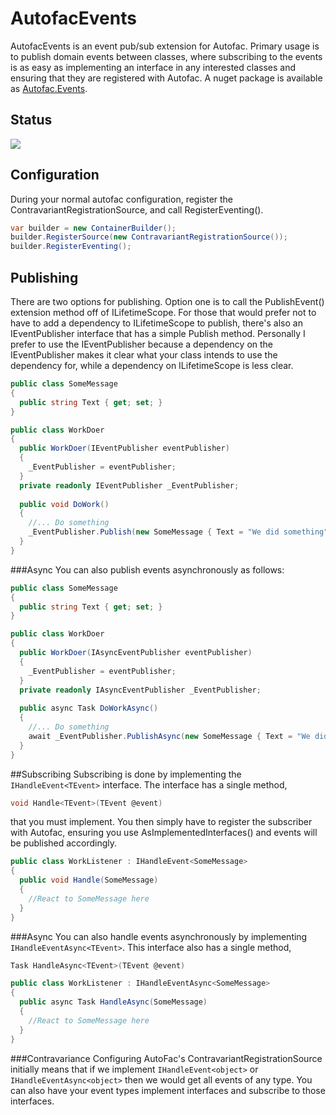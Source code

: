 AutofacEvents
=============
AutofacEvents is an event pub/sub extension for Autofac.  Primary usage is to publish domain events between classes, where subscribing to the events is as easy as implementing an interface in any interested classes and ensuring that they are registered with Autofac.  A nuget package is available as [Autofac.Events](http://www.nuget.org/packages/Autofac.Events/).

## Status
![](https://github.com/jonstelly/AutofacEvents/workflows/Autofac%20Events%20Build/badge.svg?branch=master)


## Configuration

During your normal autofac configuration, register the ContravariantRegistrationSource, and call RegisterEventing().

```csharp
var builder = new ContainerBuilder();
builder.RegisterSource(new ContravariantRegistrationSource());
builder.RegisterEventing();
```

## Publishing
There are two options for publishing.  Option one is to call the PublishEvent() extension method off of ILifetimeScope.  For those that would prefer not to have to add a dependency to ILifetimeScope to publish, there's also an IEventPublisher interface that has a simple Publish method.  Personally I prefer to use the IEventPublisher because a dependency on the IEventPublisher makes it clear what your class intends to use the dependency for, while a dependency on ILifetimeScope is less clear.

```csharp
public class SomeMessage
{
  public string Text { get; set; }
}

public class WorkDoer
{
  public WorkDoer(IEventPublisher eventPublisher)
  {
    _EventPublisher = eventPublisher;
  }
  private readonly IEventPublisher _EventPublisher;
  
  public void DoWork()
  {
    //... Do something
    _EventPublisher.Publish(new SomeMessage { Text = "We did something" });
  }
}
```

###Async
You can also publish events asynchronously as follows:

```csharp
public class SomeMessage
{
  public string Text { get; set; }
}

public class WorkDoer
{
  public WorkDoer(IAsyncEventPublisher eventPublisher)
  {
    _EventPublisher = eventPublisher;
  }
  private readonly IAsyncEventPublisher _EventPublisher;
  
  public async Task DoWorkAsync()
  {
    //... Do something
    await _EventPublisher.PublishAsync(new SomeMessage { Text = "We did something" });
  }
}
```

##Subscribing
Subscribing is done by implementing the `IHandleEvent<TEvent>` interface.  The interface has a single method,
```csharp
void Handle<TEvent>(TEvent @event)
```
that you must implement.  You then simply have to register the subscriber with Autofac, ensuring you use AsImplementedInterfaces() and events will be published accordingly.

```csharp
public class WorkListener : IHandleEvent<SomeMessage>
{
  public void Handle(SomeMessage)
  {
    //React to SomeMessage here
  }
}
```

###Async
You can also handle events asynchronously by implementing `IHandleEventAsync<TEvent>`.  This interface also has a single method,
```csharp
Task HandleAsync<TEvent>(TEvent @event)
```

```csharp
public class WorkListener : IHandleEventAsync<SomeMessage>
{
  public async Task HandleAsync(SomeMessage)
  {
    //React to SomeMessage here
  }
}
```

###Contravariance
Configuring AutoFac's ContravariantRegistrationSource initially means that if we implement `IHandleEvent<object>` or `IHandleEventAsync<object>` then we would get all events of any type.  You can also have your event types implement interfaces and subscribe to those interfaces.
